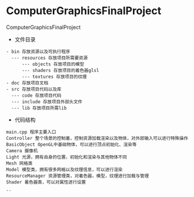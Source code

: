 # ComputerGraphicsFinalProject
ComputerGraphicsFinalProject

- 文件目录
```
- bin 存放资源以及可执行程序
  --- resources 存放项目所需要资源
      --- objects 存放项目的模型
      --- shaders 存放项目的着色器glsl
      --- textures 存放项目的纹理
- doc 存放项目文档
- src 存放项目代码以及库
  --- code 存放项目代码
  --- include 存放项目外部头文件
  --- lib 存放项目所需lib

```

- 代码结构
```
main.cpp 程序主要入口
Controller 整个场景的控制着，控制资源加载渲染以及物体，对外部输入可以进行特殊操作
BasicObject OpenGL中基础物体，可以进行顶点初始化、渲染等
Camera 摄像机
Light 光源，拥有自身的位置，初始化和渲染与其他物体不同
Mesh 网格类
Model 模型类，拥有很多网格以及纹理信息，可以进行渲染
ResourceManager 资源管理类，对着色器，模型，纹理进行加载与管理
Shader 着色器类，可以对属性进行设置

``